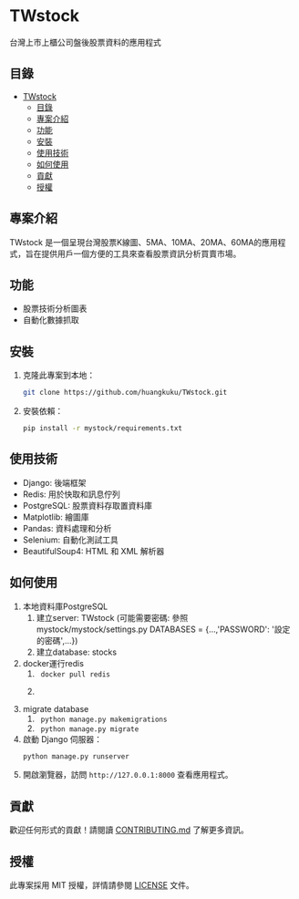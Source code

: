 # TWstock

台灣上市上櫃公司盤後股票資料的應用程式

## 目錄
- [TWstock](#twstock)
  - [目錄](#目錄)
  - [專案介紹](#專案介紹)
  - [功能](#功能)
  - [安裝](#安裝)
  - [使用技術](#使用技術)
  - [如何使用](#如何使用)
  - [貢獻](#貢獻)
  - [授權](#授權)

## 專案介紹
TWstock 是一個呈現台灣股票K線圖、5MA、10MA、20MA、60MA的應用程式，旨在提供用戶一個方便的工具來查看股票資訊分析買賣市場。

## 功能
- 股票技術分析圖表
- 自動化數據抓取

## 安裝
1. 克隆此專案到本地：
    ```bash
    git clone https://github.com/huangkuku/TWstock.git
    ```
2. 安裝依賴：
    ```bash
    pip install -r mystock/requirements.txt
    ```

## 使用技術
- Django: 後端框架
- Redis: 用於快取和訊息佇列
- PostgreSQL: 股票資料存取置資料庫
- Matplotlib: 繪圖庫
- Pandas: 資料處理和分析
- Selenium: 自動化測試工具
- BeautifulSoup4: HTML 和 XML 解析器

## 如何使用
1. 本地資料庫PostgreSQL
   1. 建立server: TWstock (可能需要密碼: 參照mystock/mystock/settings.py DATABASES = {...,'PASSWORD': '設定的密碼',...})
   2. 建立database: stocks
2. docker運行redis
   1. ``` docker pull redis```
   2. ``` docker run  --name redis -p 6379:6379 -d redis
3. migrate database
   1. ``` python manage.py makemigrations```
   2. ``` python manage.py migrate```
4. 啟動 Django 伺服器：
    ```bash
    python manage.py runserver
   ```
5. 開啟瀏覽器，訪問 `http://127.0.0.1:8000` 查看應用程式。

## 貢獻
歡迎任何形式的貢獻！請閱讀 [CONTRIBUTING.md](CONTRIBUTING.md) 了解更多資訊。

## 授權
此專案採用 MIT 授權，詳情請參閱 [LICENSE](LICENSE) 文件。